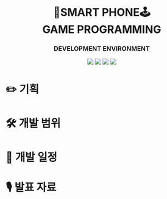 <div align="center">
    <h1>📱SMART PHONE🕹️<br>GAME PROGRAMMING</h1>
    <h3>DEVELOPMENT ENVIRONMENT</h3>
    <img src="https://img.shields.io/badge/Java-007396?style={flat}&logo=Java&logoColor=white"/>
    <img src="https://img.shields.io/badge/Android Studio-3DDC84?style={flat}&logo=AndroidStudio&logoColor=white"/>
    <img src="https://img.shields.io/badge/Github-181717?style={flat}&logo=github&logoColor=white"/>
    <img src="https://img.shields.io/badge/SourceTree-0052CC?style={flat}&logo=sourcetree&logoColor=white"/>
</div>

# ✏️ 기획

# 🛠️ 개발 범위

# 📅 개발 일정

# 🎙️ 발표 자료